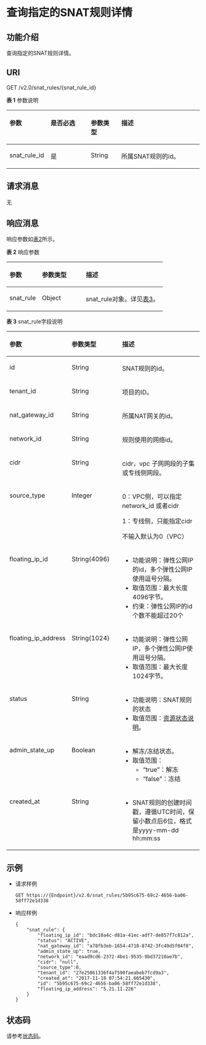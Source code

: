 # 查询指定的SNAT规则详情<a name="ZH-CN_TOPIC_0201533641"></a>

## 功能介绍<a name="section59567946"></a>

查询指定的SNAT规则详情。

## URI<a name="section66349468"></a>

GET /v2.0/snat\_rules/\{snat\_rule\_id\}

**表 1**  参数说明

<a name="table1910716134591"></a>
<table><thead align="left"><tr id="row3169413135915"><th class="cellrowborder" valign="top" width="21.272127212721273%" id="mcps1.2.5.1.1"><p id="p16169131375910"><a name="p16169131375910"></a><a name="p16169131375910"></a>参数</p>
</th>
<th class="cellrowborder" valign="top" width="20.842084208420843%" id="mcps1.2.5.1.2"><p id="p151699135593"><a name="p151699135593"></a><a name="p151699135593"></a>是否必选</p>
</th>
<th class="cellrowborder" valign="top" width="15.781578157815781%" id="mcps1.2.5.1.3"><p id="p1716915133591"><a name="p1716915133591"></a><a name="p1716915133591"></a>参数类型</p>
</th>
<th class="cellrowborder" valign="top" width="42.104210421042104%" id="mcps1.2.5.1.4"><p id="p016991320594"><a name="p016991320594"></a><a name="p016991320594"></a>描述</p>
</th>
</tr>
</thead>
<tbody><tr id="row131691913145916"><td class="cellrowborder" valign="top" width="21.272127212721273%" headers="mcps1.2.5.1.1 "><p id="p116919133595"><a name="p116919133595"></a><a name="p116919133595"></a>snat_rule_id</p>
</td>
<td class="cellrowborder" valign="top" width="20.842084208420843%" headers="mcps1.2.5.1.2 "><p id="p6169171310597"><a name="p6169171310597"></a><a name="p6169171310597"></a>是</p>
</td>
<td class="cellrowborder" valign="top" width="15.781578157815781%" headers="mcps1.2.5.1.3 "><p id="p101695138597"><a name="p101695138597"></a><a name="p101695138597"></a>String</p>
</td>
<td class="cellrowborder" valign="top" width="42.104210421042104%" headers="mcps1.2.5.1.4 "><p id="p31691313145913"><a name="p31691313145913"></a><a name="p31691313145913"></a>所属SNAT规则的id。</p>
</td>
</tr>
</tbody>
</table>

## 请求消息<a name="section5597798"></a>

无

## 响应消息<a name="section50380184"></a>

响应参数如[表2](#table65459315)所示。

**表 2**  响应参数

<a name="table65459315"></a>
<table><thead align="left"><tr id="row47811128"><th class="cellrowborder" valign="top" width="20.73%" id="mcps1.2.4.1.1"><p id="p47496137"><a name="p47496137"></a><a name="p47496137"></a>参数</p>
</th>
<th class="cellrowborder" valign="top" width="28.050000000000004%" id="mcps1.2.4.1.2"><p id="p21981920"><a name="p21981920"></a><a name="p21981920"></a>参数类型</p>
</th>
<th class="cellrowborder" valign="top" width="51.22%" id="mcps1.2.4.1.3"><p id="p6428601"><a name="p6428601"></a><a name="p6428601"></a>描述</p>
</th>
</tr>
</thead>
<tbody><tr id="row50954701"><td class="cellrowborder" valign="top" width="20.73%" headers="mcps1.2.4.1.1 "><p id="p33690117"><a name="p33690117"></a><a name="p33690117"></a>snat_rule</p>
</td>
<td class="cellrowborder" valign="top" width="28.050000000000004%" headers="mcps1.2.4.1.2 "><p id="p44544970"><a name="p44544970"></a><a name="p44544970"></a>Object</p>
</td>
<td class="cellrowborder" valign="top" width="51.22%" headers="mcps1.2.4.1.3 "><p id="p447513"><a name="p447513"></a><a name="p447513"></a>snat_rule对象。详见<a href="#table113261845122312">表3</a>。</p>
</td>
</tr>
</tbody>
</table>

**表 3**  snat\_rule字段说明

<a name="table113261845122312"></a>
<table><thead align="left"><tr id="row3326164512310"><th class="cellrowborder" valign="top" width="20.662066206620665%" id="mcps1.2.4.1.1"><p id="p144282010346"><a name="p144282010346"></a><a name="p144282010346"></a>参数</p>
</th>
<th class="cellrowborder" valign="top" width="28.25282528252825%" id="mcps1.2.4.1.2"><p id="p1742881017412"><a name="p1742881017412"></a><a name="p1742881017412"></a>参数类型</p>
</th>
<th class="cellrowborder" valign="top" width="51.085108510851086%" id="mcps1.2.4.1.3"><p id="p1442813106416"><a name="p1442813106416"></a><a name="p1442813106416"></a>描述</p>
</th>
</tr>
</thead>
<tbody><tr id="row73267459231"><td class="cellrowborder" valign="top" width="20.662066206620665%" headers="mcps1.2.4.1.1 "><p id="p4180209175512"><a name="p4180209175512"></a><a name="p4180209175512"></a>id</p>
</td>
<td class="cellrowborder" valign="top" width="28.25282528252825%" headers="mcps1.2.4.1.2 "><p id="p318018955517"><a name="p318018955517"></a><a name="p318018955517"></a>String</p>
</td>
<td class="cellrowborder" valign="top" width="51.085108510851086%" headers="mcps1.2.4.1.3 "><p id="p418017905520"><a name="p418017905520"></a><a name="p418017905520"></a>SNAT规则的id。</p>
</td>
</tr>
<tr id="row11326845102317"><td class="cellrowborder" valign="top" width="20.662066206620665%" headers="mcps1.2.4.1.1 "><p id="p2180189185519"><a name="p2180189185519"></a><a name="p2180189185519"></a>tenant_id</p>
</td>
<td class="cellrowborder" valign="top" width="28.25282528252825%" headers="mcps1.2.4.1.2 "><p id="p11801797556"><a name="p11801797556"></a><a name="p11801797556"></a>String</p>
</td>
<td class="cellrowborder" valign="top" width="51.085108510851086%" headers="mcps1.2.4.1.3 "><p id="p6180499553"><a name="p6180499553"></a><a name="p6180499553"></a>项目的ID。</p>
</td>
</tr>
<tr id="row13261445132318"><td class="cellrowborder" valign="top" width="20.662066206620665%" headers="mcps1.2.4.1.1 "><p id="p1718019914553"><a name="p1718019914553"></a><a name="p1718019914553"></a>nat_gateway_id</p>
</td>
<td class="cellrowborder" valign="top" width="28.25282528252825%" headers="mcps1.2.4.1.2 "><p id="p318009145510"><a name="p318009145510"></a><a name="p318009145510"></a>String</p>
</td>
<td class="cellrowborder" valign="top" width="51.085108510851086%" headers="mcps1.2.4.1.3 "><p id="p21801692559"><a name="p21801692559"></a><a name="p21801692559"></a>所属NAT网关的id。</p>
</td>
</tr>
<tr id="row2032617455238"><td class="cellrowborder" valign="top" width="20.662066206620665%" headers="mcps1.2.4.1.1 "><p id="p1518016915520"><a name="p1518016915520"></a><a name="p1518016915520"></a>network_id</p>
</td>
<td class="cellrowborder" valign="top" width="28.25282528252825%" headers="mcps1.2.4.1.2 "><p id="p181803945519"><a name="p181803945519"></a><a name="p181803945519"></a>String</p>
</td>
<td class="cellrowborder" valign="top" width="51.085108510851086%" headers="mcps1.2.4.1.3 "><p id="p13180179195519"><a name="p13180179195519"></a><a name="p13180179195519"></a>规则使用的网络id。</p>
</td>
</tr>
<tr id="row1632610451230"><td class="cellrowborder" valign="top" width="20.662066206620665%" headers="mcps1.2.4.1.1 "><p id="p201802919559"><a name="p201802919559"></a><a name="p201802919559"></a>cidr</p>
</td>
<td class="cellrowborder" valign="top" width="28.25282528252825%" headers="mcps1.2.4.1.2 "><p id="p7180592555"><a name="p7180592555"></a><a name="p7180592555"></a>String</p>
</td>
<td class="cellrowborder" valign="top" width="51.085108510851086%" headers="mcps1.2.4.1.3 "><p id="p16180139205514"><a name="p16180139205514"></a><a name="p16180139205514"></a>cidr，vpc 子网网段的子集或专线侧网段。</p>
</td>
</tr>
<tr id="row11326645162317"><td class="cellrowborder" valign="top" width="20.662066206620665%" headers="mcps1.2.4.1.1 "><p id="p0180129105513"><a name="p0180129105513"></a><a name="p0180129105513"></a>source_type</p>
</td>
<td class="cellrowborder" valign="top" width="28.25282528252825%" headers="mcps1.2.4.1.2 "><p id="p1118089165512"><a name="p1118089165512"></a><a name="p1118089165512"></a>Integer</p>
</td>
<td class="cellrowborder" valign="top" width="51.085108510851086%" headers="mcps1.2.4.1.3 "><p id="p1118010920557"><a name="p1118010920557"></a><a name="p1118010920557"></a>0：VPC侧，可以指定network_id 或者cidr</p>
<p id="p61801291556"><a name="p61801291556"></a><a name="p61801291556"></a>1：专线侧，只能指定cidr</p>
<p id="p131806910557"><a name="p131806910557"></a><a name="p131806910557"></a>不输入默认为0（VPC）</p>
</td>
</tr>
<tr id="row4326104512234"><td class="cellrowborder" valign="top" width="20.662066206620665%" headers="mcps1.2.4.1.1 "><p id="p891724055516"><a name="p891724055516"></a><a name="p891724055516"></a>floating_ip_id</p>
</td>
<td class="cellrowborder" valign="top" width="28.25282528252825%" headers="mcps1.2.4.1.2 "><p id="p39177408550"><a name="p39177408550"></a><a name="p39177408550"></a>String(4096)</p>
</td>
<td class="cellrowborder" valign="top" width="51.085108510851086%" headers="mcps1.2.4.1.3 "><a name="ul391714011555"></a><a name="ul391714011555"></a><ul id="ul391714011555"><li>功能说明：弹性公网IP的id，多个弹性公网IP使用逗号分隔。</li><li>取值范围：最大长度4096字节。</li><li>约束：弹性公网IP的id个数不能超过20个</li></ul>
</td>
</tr>
<tr id="row2785103161819"><td class="cellrowborder" valign="top" width="20.662066206620665%" headers="mcps1.2.4.1.1 "><p id="p1791083317183"><a name="p1791083317183"></a><a name="p1791083317183"></a>floating_ip_address</p>
</td>
<td class="cellrowborder" valign="top" width="28.25282528252825%" headers="mcps1.2.4.1.2 "><p id="p491023317185"><a name="p491023317185"></a><a name="p491023317185"></a>String(1024)</p>
</td>
<td class="cellrowborder" valign="top" width="51.085108510851086%" headers="mcps1.2.4.1.3 "><a name="ul39101233161818"></a><a name="ul39101233161818"></a><ul id="ul39101233161818"><li>功能说明：弹性公网IP，多个弹性公网IP使用逗号分隔。</li><li>取值范围：最大长度1024字节。</li></ul>
</td>
</tr>
<tr id="row932614518236"><td class="cellrowborder" valign="top" width="20.662066206620665%" headers="mcps1.2.4.1.1 "><p id="p9917640115517"><a name="p9917640115517"></a><a name="p9917640115517"></a>status</p>
</td>
<td class="cellrowborder" valign="top" width="28.25282528252825%" headers="mcps1.2.4.1.2 "><p id="p1917204015553"><a name="p1917204015553"></a><a name="p1917204015553"></a>String</p>
</td>
<td class="cellrowborder" valign="top" width="51.085108510851086%" headers="mcps1.2.4.1.3 "><a name="ul191724018551"></a><a name="ul191724018551"></a><ul id="ul191724018551"><li>功能说明：SNAT规则的状态</li><li>取值范围：<a href="资源状态说明.md#table1390614366107">资源状态说明</a>。</li></ul>
</td>
</tr>
<tr id="row3326134518239"><td class="cellrowborder" valign="top" width="20.662066206620665%" headers="mcps1.2.4.1.1 "><p id="p1491714408557"><a name="p1491714408557"></a><a name="p1491714408557"></a>admin_state_up</p>
</td>
<td class="cellrowborder" valign="top" width="28.25282528252825%" headers="mcps1.2.4.1.2 "><p id="p1764614265487"><a name="p1764614265487"></a><a name="p1764614265487"></a>Boolean</p>
</td>
<td class="cellrowborder" valign="top" width="51.085108510851086%" headers="mcps1.2.4.1.3 "><a name="ul71858556358"></a><a name="ul71858556358"></a><ul id="ul71858556358"><li>解冻/冻结状态。</li><li>取值范围：<a name="ul11838172814409"></a><a name="ul11838172814409"></a><ul id="ul11838172814409"><li>“true”：解冻</li><li>“false”：冻结</li></ul>
</li></ul>
</td>
</tr>
<tr id="row1932664512234"><td class="cellrowborder" valign="top" width="20.662066206620665%" headers="mcps1.2.4.1.1 "><p id="p09171040115511"><a name="p09171040115511"></a><a name="p09171040115511"></a>created_at</p>
</td>
<td class="cellrowborder" valign="top" width="28.25282528252825%" headers="mcps1.2.4.1.2 "><p id="p1291734045514"><a name="p1291734045514"></a><a name="p1291734045514"></a>String</p>
</td>
<td class="cellrowborder" valign="top" width="51.085108510851086%" headers="mcps1.2.4.1.3 "><a name="ul1691774045514"></a><a name="ul1691774045514"></a><ul id="ul1691774045514"><li>SNAT规则的创建时间戳，遵循UTC时间，保留小数点后6位，格式是yyyy-mm-dd hh:mm:ss</li></ul>
</td>
</tr>
</tbody>
</table>

## 示例<a name="section50768476"></a>

-   请求样例

    ```
    GET https://{Endpoint}/v2.0/snat_rules/5b95c675-69c2-4656-ba06-58ff72e1d338
    ```


-   响应样例

    ```
    {
        "snat_rule": {
            "floating_ip_id": "bdc10a4c-d81a-41ec-adf7-de857f7c812a",
            "status": "ACTIVE",
            "nat_gateway_id": "a78fb3eb-1654-4710-8742-3fc49d5f04f8",
            "admin_state_up": true,
            "network_id": "eaad9cd6-2372-4be1-9535-9bd37210ae7b",
            "cidr": "null",
            "source_type":0,
            "tenant_id": "27e25061336f4af590faeabeb7fcd9a3",
            "created_at": "2017-11-18 07:54:21.665430",
            "id": "5b95c675-69c2-4656-ba06-58ff72e1d338",
            "floating_ip_address": "5.21.11.226"
        }
    }
    ```


## 状态码<a name="section1941962013172"></a>

请参考[状态码](状态码.md)。

